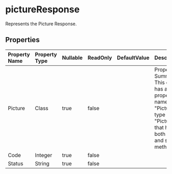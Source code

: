 # **pictureResponse**

Represents the Picture Response. 

## **Properties**

| Property Name | Property Type | Nullable |  ReadOnly | DefaultValue | Description | 
| :- | :- | :- |:- |  :- | :- |
|Picture|Class|true|false |  |Property Summary: This class has a public property named "Picture" of type "Picture" that has both getter and setter methods.|
|Code|Integer|true|false |  ||
|Status|String|true|false |  ||

